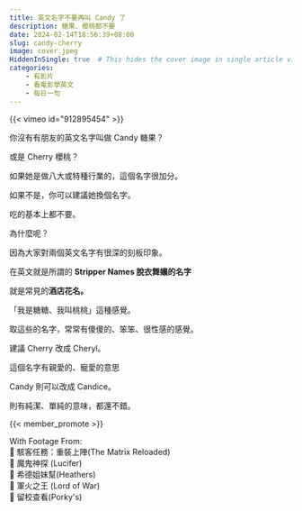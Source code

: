 ```yaml
---
title: 英文名字不要再叫 Candy 了
description: 糖果、櫻桃都不要
date: 2024-02-14T18:56:39+08:00
slug: candy-cherry
image: cover.jpeg
HiddenInSingle: true  # This hides the cover image in single article view
categories:
    - 有影片
    - 看電影學英文
    - 每日一句
---
```


{{< vimeo id="912895454" >}}

你沒有有朋友的英文名字叫做 Candy 糖果？

或是 Cherry 櫻桃？

如果她是做八大或特種行業的，這個名字很加分。

如果不是，你可以建議她換個名字。

吃的基本上都不要。

為什麼呢？

因為大家對兩個英文名字有很深的刻板印象。

在英文就是所謂的 **Stripper Names 脫衣舞孃的名字**

就是常見的**酒店花名。**

「我是糖糖、我叫桃桃」這種感覺。

取這些的名字，常常有傻傻的、笨笨、很性感的感覺。

建議 Cherry 改成 Cheryl。

這個名字有親愛的、寵愛的意思

Candy 則可以改成 Candice。

則有純潔、單純的意味，都還不錯。

{{< member_promote >}}

With Footage From:  
🎥 駭客任務：重裝上陣(The Matrix Reloaded)  
🎥 魔鬼神探 (Lucifer)  
🎥 希德姐妹幫(Heathers)   
🎥 軍火之王 (Lord of War)  
🎥 留校查看(Porky's)  
